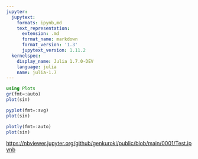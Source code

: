 ```yaml
---
jupyter:
  jupytext:
    formats: ipynb,md
    text_representation:
      extension: .md
      format_name: markdown
      format_version: '1.3'
      jupytext_version: 1.11.2
  kernelspec:
    display_name: Julia 1.7.0-DEV
    language: julia
    name: julia-1.7
---
```


```julia
using Plots
gr(fmt=:auto)
plot(sin)
```

```julia
pyplot(fmt=:svg)
plot(sin)
```

```julia
plotly(fmt=:auto)
plot(sin)
```

https://nbviewer.jupyter.org/github/genkuroki/public/blob/main/0001/Test.ipynb

```julia

```

